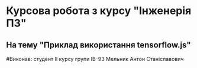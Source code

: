 # Курсова робота з курсу "Інженерія ПЗ"

## На тему "Приклад використання tensorflow.js"

#Виконав:
студент II курсу
групи ІВ-93
Мельник Антон Станіславович
